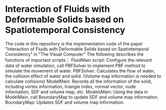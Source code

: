 # Interaction of Fluids with Deformable Solids based on Spatiotemporal Consistency
The code in this repository is the implementation code of the paper "Interaction of Fluids with Deformable Solids based on Spatiotemporal Consistency" in "The Visual Computer"
The following describes the functions of important scripts：
FluidMain script: Configure the relevant data of water simulation, call PBFSolver to implement PBF method to simulate the movement of water.
PBFSolver: Calculates the flow of water, the collision effect of water and solid. (Volume map information is needed to calculate collisions)
ModelMain: Records all the information of the solid, including vertex information, triangle index, normal vector, node information, SDF and volume map, etc.
ModelsMain: Using the data in ModelMain, call BoundaryMap to update SDF and volume map information.
BoundaryMap: Updates SDF and volume map information.

